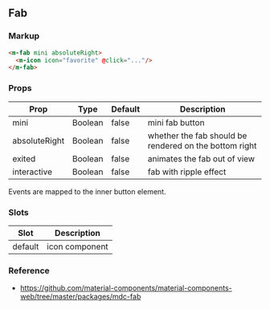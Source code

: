 ## Fab

### Markup

```html
<m-fab mini absoluteRight>
  <m-icon icon="favorite" @click="..."/>
</m-fab>
```
### Props

| Prop | Type | Default | Description |
|------|------|---------|-------------|
| mini | Boolean | false | mini fab button |
| absoluteRight | Boolean | false | whether the fab should be rendered on the bottom right |
| exited | Boolean | false | animates the fab out of view |
| interactive | Boolean | false | fab with ripple effect |

Events are mapped to the inner button element.

### Slots

| Slot | Description |
|------|-------------|
| default | icon component |

### Reference

- https://github.com/material-components/material-components-web/tree/master/packages/mdc-fab
